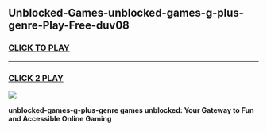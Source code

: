 
## Unblocked-Games-unblocked-games-g-plus-genre-Play-Free-duv08
<h3>
<a href="https://premium76.site?title=unblocked-games-g-plus-genre&ref=23A">CLICK TO PLAY</a></h3>
<hr>

<h3>
<a href="https://premium76.site?title=unblocked-games-g-plus-genre&ref=23A">CLICK 2 PLAY</a>
  
</h3>

<a href="https://premium76.site?title=unblocked-games-g-plus-genre&ref=23A"><img src="https://clearcache.store/games.png"></a>


**unblocked-games-g-plus-genre games unblocked: Your Gateway to Fun and Accessible Online Gaming**
